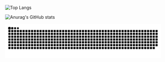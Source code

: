 
![Top Langs](https://github-readme-stats.vercel.app/api/top-langs/?username=Cornsigliere&layout=compact)

![Anurag's GitHub stats](https://github-readme-stats.vercel.app/api?username=Cornsigliere&show_icons=true&theme=transparent)

![snake gif](https://github.com/Cornsigliere/Cornsigliere/blob/output/github-contribution-grid-snake-dark.svg?palette=github-dark)
